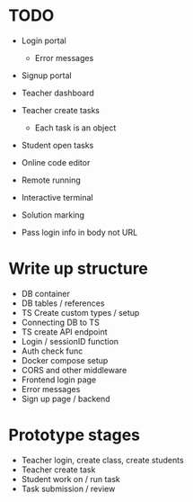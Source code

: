 # TODO
- Login portal
    - Error messages
- Signup portal
- Teacher dashboard
- Teacher create tasks
    - Each task is an object
- Student open tasks
- Online code editor
- Remote running
- Interactive terminal
- Solution marking

- Pass login info in body not URL

# Write up structure
- DB container
- DB tables / references
- TS Create custom types / setup
- Connecting DB to TS
- TS create API endpoint
- Login / sessionID function
- Auth check func
- Docker compose setup
- CORS and other middleware
- Frontend login page
- Error messages
- Sign up page / backend

# Prototype stages
- Teacher login, create class, create students
- Teacher create task
- Student work on / run task
- Task submission / review